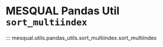 # MESQUAL Pandas Util `sort_multiindex`

::: mesqual.utils.pandas_utils.sort_multiindex.sort_multiindex